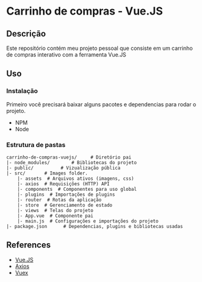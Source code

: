 # Carrinho de compras - Vue.JS

## Descrição

Este repositório contém meu projeto pessoal que consiste em um carrinho de compras interativo com a ferramenta Vue.JS

## Uso

### Instalação

Primeiro você precisará baixar alguns pacotes e dependencias para rodar o projeto.
  - NPM
  - Node
 
### Estrutura de pastas


```
carrinho-de-compras-vuejs/     # Diretório pai
|- node_modules/        # Bibliotecas do projeto
|- public/          # Vizualização pública
|- src/       # Images folder.
    |- assets  # Arquivos ativos (imagens, css)
    |- axios  # Requisições (HTTP) API
    |- components  # Componentes para uso global
    |- plugins  # Importações de plugins
    |- router  # Rotas da aplicação
    |- store  # Gerenciamento de estado
    |- views  # Telas do projeto
    |- App.vue  # Componente pai
    |- main.js  # Configurações e importações do projeto
|- package.json      # Dependencias, plugins e bibliotecas usadas
```

## References

- [Vue.JS](https://vuejs.org)
- [Axios](https://br.vuejs.org/v2/cookbook/using-axios-to-consume-apis.html)
- [Vuex](https://vuex.vuejs.org/ptbr/)
